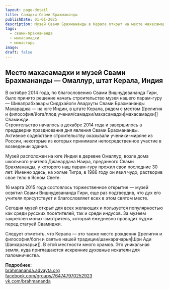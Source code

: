 ```yaml
---
layout: page-detail
title: Самадхи Свами Брахмананды
publishDate: 01-01-2025
description: Музей Свами Брахмананды в Керале открыт на месте махасамадхи великого гуру, где он прожил последние годы жизни и растворился в ясном свете. Это духовное место привлекает паломников и исследователей, сохраняя наследие учения и традиции.
tags:
  - свами-брахмананда
  - махасамадхи
  - монастырь
image: 
draft: false
---
```

## Место махасамадхи и музей Свами Брахмананды — Омаллур, штат Керала, Индия
В октябре 2014 года, по благословению Свами Вишнудевананда Гири, было принято решение начать строительство музея нашего парам-гуру — Шивапрабхакары Сиддхайоги Авадхуты Свами Брахмананды Махараджа — на юге Индии, в штате Керала, рядом с местом [[религия и философия/йога/плод учения/самадхи/махасамадхи|махасамадхи]] Свамижди.  
Строительство началось в декабре 2014 года и завершилось в преддверии празднования дня явления Свами Брахмананды.  
Активное содействие строительству оказывали ученики-миряне из России, некоторые из которых принимали непосредственное участие в возведении здания.

Музей расположен на юге Индии в деревне Омаллур, возле дома школьного учителя Джанардана Наира, преданного Свами Брахмананды, у которого наш парам-гуру прожил свои последние 30 лет. Именно здесь, на холме Тигра, в 1986 году он явил чудо, растворив свое тело в Ясном Свете.

16 марта 2015 года состоялось торжественное открытие — музей освятил Свами Вишнудевананда Гири, еще раз подтвердив, что дух его учителя присутствует и благословляет всех в этом святом месте.

Сегодня музей открыт для всех желающих и пользуется популярностью как среди русских посетителей, так и среди индусов. За музеем закреплен монах-смотритель, который ежедневно проводит пуджи перед статуей Свамиджи.

Следует отметить, что Керала — это также место рождения [[религия и философия/боги и святые нашей традиции/шанкарачарья|Шри Ади Шанкарачарьи]]. В этой местности много храмов. Это уникальная земля, куда приглашаются искренние духовные искатели для паломничества.

**Подробнее:**  
[brahmananda.advayta.org](http://brahmananda.advayta.org/)  
[facebook.com/groups/764747970252923](https://www.facebook.com/groups/764747970252923/?fref=ts)  
[vk.com/brahmananda](https://vk.com/brahmananda)